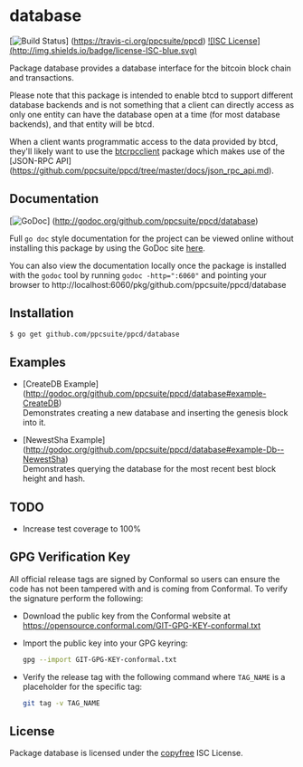 database
========

[![Build Status](http://img.shields.io/travis/ppcsuite/ppcd.svg)]
(https://travis-ci.org/ppcsuite/ppcd)  [![ISC License]
(http://img.shields.io/badge/license-ISC-blue.svg)](http://copyfree.org)

Package database provides a database interface for the bitcoin block chain and
transactions.

Please note that this package is intended to enable btcd to support different
database backends and is not something that a client can directly access as only
one entity can have the database open at a time (for most database backends),
and that entity will be btcd.

When a client wants programmatic access to the data provided by btcd, they'll
likely want to use the [btcrpcclient](https://github.com/btcsuite/btcrpcclient)
package which makes use of the [JSON-RPC API]
(https://github.com/ppcsuite/ppcd/tree/master/docs/json_rpc_api.md).

## Documentation

[![GoDoc](https://godoc.org/github.com/ppcsuite/ppcd/database?status.png)]
(http://godoc.org/github.com/ppcsuite/ppcd/database)

Full `go doc` style documentation for the project can be viewed online without
installing this package by using the GoDoc site
[here](http://godoc.org/github.com/ppcsuite/ppcd/database).

You can also view the documentation locally once the package is installed with
the `godoc` tool by running `godoc -http=":6060"` and pointing your browser to
http://localhost:6060/pkg/github.com/ppcsuite/ppcd/database

## Installation

```bash
$ go get github.com/ppcsuite/ppcd/database
```

## Examples

* [CreateDB Example]
  (http://godoc.org/github.com/ppcsuite/ppcd/database#example-CreateDB)  
  Demonstrates creating a new database and inserting the genesis block into it.

* [NewestSha Example]
  (http://godoc.org/github.com/ppcsuite/ppcd/database#example-Db--NewestSha)  
  Demonstrates  querying the database for the most recent best block height and
  hash.

## TODO
- Increase test coverage to 100%

## GPG Verification Key

All official release tags are signed by Conformal so users can ensure the code
has not been tampered with and is coming from Conformal.  To verify the
signature perform the following:

- Download the public key from the Conformal website at
  https://opensource.conformal.com/GIT-GPG-KEY-conformal.txt

- Import the public key into your GPG keyring:
  ```bash
  gpg --import GIT-GPG-KEY-conformal.txt
  ```

- Verify the release tag with the following command where `TAG_NAME` is a
  placeholder for the specific tag:
  ```bash
  git tag -v TAG_NAME
  ```

## License

Package database is licensed under the [copyfree](http://copyfree.org) ISC
License.
